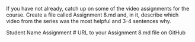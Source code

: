 If you have not already, catch up on some of the video assignments for the course.
Create a file called Assignment 8.md and, in it, describe which video from the series
was the most helpful and 3-4 sentences why.

Student Name Assignment # URL to your Assignment 8.md file on GitHub
